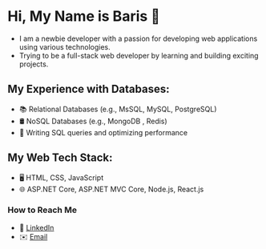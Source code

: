 # Hi, My Name is Baris 👋

- I am a newbie developer with a passion for developing web applications using various technologies.<br>
- Trying to be a full-stack web developer by learning and building exciting projects.

## My Experience with Databases:
- 📚 Relational Databases (e.g., MsSQL, MySQL, PostgreSQL)
- 🛢️ NoSQL Databases (e.g., MongoDB , Redis)
- 🔧 Writing SQL queries and optimizing performance

## My Web Tech Stack:
- 🖥️ HTML, CSS, JavaScript
- 🌐 ASP.NET Core, ASP.NET MVC Core, Node.js, React.js

### How to Reach Me
- 💼 [LinkedIn](https://www.linkedin.com/in/emre-barış-erdem)
- ✉️ [Email](mailto:erdem.emre.baris@gmail.com)
